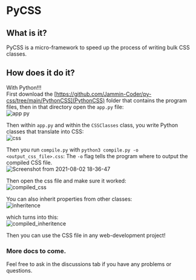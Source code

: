 # PyCSS

## What is it?
PyCSS is a micro-framework to speed up the process of writing bulk CSS classes.   

## How does it do it?
With Python!!!  
First download the [https://github.com/Jammin-Coder/py-css/tree/main/PythonCSS](PythonCSS) folder that contains the program files, then in that directory open the `app.py` file:  
![app py](https://user-images.githubusercontent.com/73239367/127931505-b7f406b5-0938-4926-8906-04a73ef4b2b2.png)  


Then within `app.py` and within the `CSSClasses` class, you write Python classes that translate into CSS:  
![css](https://user-images.githubusercontent.com/73239367/128073098-9bc98671-3018-481c-ac07-7e455e475ef3.png)


Then you run `compile.py` with `python3 compile.py -o <output_css_file>.css`: 
The `-o` flag tells the program where to output the compiled CSS file.  
![Screenshot from 2021-08-02 18-36-47](https://user-images.githubusercontent.com/73239367/127932297-4800082d-3c30-42fe-9998-51ce044a0e74.png)  

Then open the css file and make sure it worked:  
![compiled_css](https://user-images.githubusercontent.com/73239367/128073710-ff8c509d-4f58-418e-8222-87f121a67050.png)


You can also inherit properties from other classes:  
![inheritence](https://user-images.githubusercontent.com/73239367/128074047-fceb8e22-2820-49b7-80f7-d6ed40d1c4e9.png)


which turns into this:  
![compiled_inheritence](https://user-images.githubusercontent.com/73239367/128074288-2cf67a63-0cfc-45c2-980e-ba00b31ccd75.png)



Then you can use the CSS file in any web-development project!


### More docs to come.
Feel free to ask in the discussions tab if you have any problems or questions.
